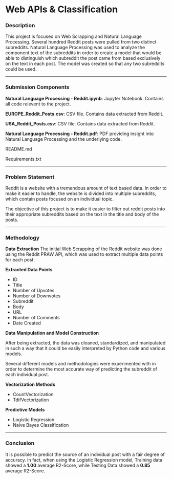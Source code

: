# Web APIs & Classification

### Description

This project is focused on Web Scrapping and Natural Language Processing. Several hundred Reddit posts were pulled from two distinct subreddits. Natural Language Processing was used to analyze the component text of the subreddits in order to create a model that would be able to distinguish which subreddit the post came from based exclusively on the text in each post. The model was created so that any two subreddits could be used.

- - - - - - - - - - - - - - - - - - - - - - - - - - - - - - - - - - - - - - - - - - - - - - - - - - - - - - 

### Submission Components

**Natural Language Processing - Reddit.ipynb**: Jupyter Notebook. Contains all code relevent to the project.

**EUROPE_Reddit_Posts.csv**: CSV file. Contains data extracted from Reddit. 

**USA_Reddit_Posts.csv**: CSV file. Contains data extracted from Reddit.

**Natural Language Processing - Reddit.pdf**: PDF providing insight into Natural Language Processing and the underlying code.

README.md

Requirements.txt

- - - - - - - - - - - - - - - - - - - - - - - - - - - - - - - - - - - - - - - - - - - - - - - - - - - - - - 

### Problem Statement

Reddit is a website with a tremendous amount of text based data. In order to make it easier to handle, the website is divided into multiple subreddits, which contain posts focused on an individual topic.

The objective of this project is to make it easier to filter out reddit posts into their appropriate subreddits based on the text in the title and body of the posts. 

- - - - - - - - - - - - - - - - - - - - - - - - - - - - - - - - - - - - - - - - - - - - - - - - - - - - - - 

### Methodology 

**Data Extraction**
The initial Web Scrapping of the Reddit website was done using the Reddit PRAW API, which was used to extract multiple data points for each post:

**Extracted Data Points**
- ID
- Title
- Number of Upvotes
- Number of Downvotes
- Subreddit
- Body
- URL
- Number of Comments
- Date Created

**Data Manipulation and Model Construction**

After being extracted, the data was cleaned, standardized, and manipulated in such a way that it could be easily interpreted by Python code and various models.

Several different models and methodologies were experimented with in order to determine the most accurate way of predicting the subreddit of each individual post. 

**Vectorization Methods**
- CountVectorization
- TdifVectorization

**Predictive Models**
- Logistic Regression
- Naive Bayes Classification

- - - - - - - - - - - - - - - - - - - - - - - - - - - - - - - - - - - - - - - - - - - - - - - - - - - - - - 

### Conclusion 

It is possible to predict the source of an individual post with a fair degree of accuracy. In fact, when using the Logistic Regression model, Training data showed a **1.00** average R2-Score, while Testing Data showed a **0.85** average R2-Score.
